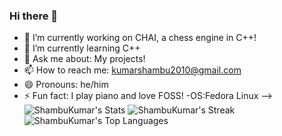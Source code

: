 ### Hi there 👋

- 🔭 I’m currently working on CHAI, a chess engine in C++!
- 🌱 I’m currently learning C++
- 💬 Ask me about: My projects!
- 📫 How to reach me: kumarshambu2010@gmail.com
- 😄 Pronouns: he/him
- ⚡ Fun fact: I play piano and love FOSS!
-OS:Fedora Linux
-->
![ShambuKumar's Stats](https://github-readme-stats.vercel.app/api?username=ShambuKumar&theme=gruvbox&show_icons=true&hide_border=false&count_private=true)
![ShambuKumar's Streak](https://github-readme-streak-stats.herokuapp.com/?user=ShambuKumar&theme=gruvbox&hide_border=false)
![ShambuKumar's Top Languages](https://github-readme-stats.vercel.app/api/top-langs/?username=ShambuKumar&theme=gruvbox&show_icons=true&hide_border=false&layout=compact)

